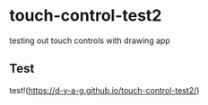 # touch-control-test2
testing out touch controls with drawing app
## Test 
test!(https://d-y-a-g.github.io/touch-control-test2/)